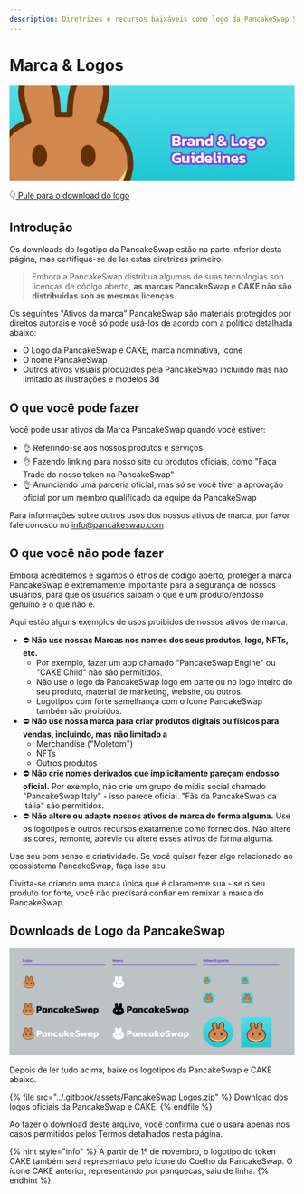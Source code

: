 ```yaml
---
description: Diretrizes e recursos baixáveis como logo da PancakeSwap SVG
---
```


# Marca & Logos

![](<../.gitbook/assets/Frame 6.png>)

👇[ Pule para o download do logo](brand.md#pancakeswap-logo-downloads)

## Introdução

Os downloads do logotipo da PancakeSwap estão na parte inferior desta página, mas certifique-se de ler estas diretrizes primeiro.

> Embora a PancakeSwap distribua algumas de suas tecnologias sob licenças de código aberto, **as marcas PancakeSwap e CAKE não são distribuídas sob as mesmas licenças.**

Os seguintes "Ativos da marca" PancakeSwap são materiais protegidos por direitos autorais e você só pode usá-los de acordo com a política detalhada abaixo:

* O Logo da PancakeSwap e CAKE, marca nominativa, ícone
* O nome PancakeSwap
* Outros ativos visuais produzidos pela PancakeSwap incluindo mas não limitado as ilustrações e modelos 3d

## O que você pode fazer

Você pode usar ativos da Marca PancakeSwap quando você estiver:

* 👌 Referindo-se aos nossos produtos e serviços
* 👌 Fazendo linking para nosso site ou produtos oficiais, como "Faça Trade do nosso token na PancakeSwap"
* 👌 Anunciando uma parceria oficial, mas só se você tiver a aprovação oficial por um membro qualificado da equipe da PancakeSwap

Para informações sobre outros usos dos nossos ativos de marca, por favor fale conosco no info@pancakeswap.com

## O que você não pode fazer

Embora acreditemos e sigamos o ethos de código aberto, proteger a marca PancakeSwap é extremamente importante para a segurança de nossos usuários, para que os usuários saibam o que é um produto/endosso genuíno e o que não é.&#x20;

Aqui estão alguns exemplos de usos proibidos de nossos ativos de marca:

* ⛔️ **Não use nossas Marcas nos nomes dos seus produtos, logo, NFTs, etc.**
  * Por exemplo, fazer um app chamado "PancakeSwap Engine" ou "CAKE Child" não são permitidos.
  * Não use o logo da PancakeSwap logo em parte ou no logo inteiro do seu produto, material de marketing, website, ou outros.
  * Logotipos com forte semelhança com o ícone PancakeSwap também são proibidos.
* ⛔️ **Não use nossa marca para criar produtos digitais ou físicos para vendas, incluindo, mas não limitado a**
  * Merchandise ("Moletom")
  * NFTs
  * Outros produtos
* ⛔️ **Não crie nomes derivados que implicitamente pareçam endosso oficial.** Por exemplo, não crie um grupo de mídia social chamado "PancakeSwap Italy" - isso parece oficial. "Fãs da PancakeSwap da Itália" são permitidos.
* ⛔️ **Não altere ou adapte nossos ativos de marca de forma alguma.** Use os logotipos e outros recursos exatamente como fornecidos. Não altere as cores, remonte, abrevie ou altere esses ativos de forma alguma.

Use seu bom senso e criatividade. Se você quiser fazer algo relacionado ao ecossistema PancakeSwap, faça isso seu.&#x20;

Divirta-se criando uma marca única que é claramente sua - se o seu produto for forte, você não precisará confiar em remixar a marca do PancakeSwap.

## Downloads de Logo da PancakeSwap&#x20;

![](<../.gitbook/assets/Frame 4.png>)

Depois de ler tudo acima, baixe os logotipos da PancakeSwap e CAKE abaixo.

{% file src="../.gitbook/assets/PancakeSwap Logos.zip" %}
Download dos logos oficiais da PancakeSwap e CAKE.
{% endfile %}

Ao fazer o download deste arquivo, você confirma que o usará apenas nos casos permitidos pelos Termos detalhados nesta página.

{% hint style="info" %}
A partir de 1º de novembro, o logotipo do token CAKE também será representado pelo ícone do Coelho da PancakeSwap. O ícone CAKE anterior, representando por panquecas, saiu de linha.
{% endhint %}
